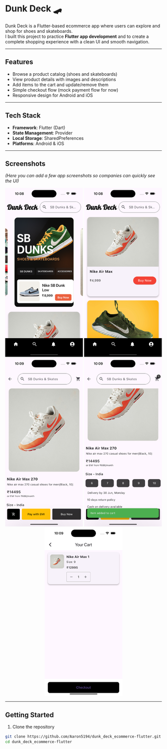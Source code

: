 # Dunk Deck 🛹

Dunk Deck is a Flutter-based ecommerce app where users can explore and shop for shoes and skateboards.  
I built this project to practice **Flutter app development** and to create a complete shopping experience with a clean UI and smooth navigation.  

---

## Features
- Browse a product catalog (shoes and skateboards)  
- View product details with images and descriptions  
- Add items to the cart and update/remove them  
- Simple checkout flow (mock payment flow for now)  
- Responsive design for Android and iOS  

---

## Tech Stack
- **Framework**: Flutter (Dart)  
- **State Management**: Provider  
- **Local Storage**: SharedPreferences  
- **Platforms**: Android & iOS  

---

## Screenshots
*(Here you can add a few app screenshots so companies can quickly see the UI)*  

<p align="center">
  <img src="docs/screenshots/home1.png" width="250" alt="Home Screen"/>
  <img src="docs/screenshots/home2.png" width="250" alt="home2"/>
  <img src="docs/screenshots/product1.png" width="250" alt="product1"/>
  <img src="docs/screenshots/product2.png" width="250" alt="product2"/>
  <img src="docs/screenshots/cart.png" width="250" alt="Cart"/>
</p>

---

## Getting Started

1. Clone the repository  
```bash
git clone https://github.com/Aaron5194/dunk_deck_ecommerce-flutter.git
cd dunk_deck_ecommerce-flutter
